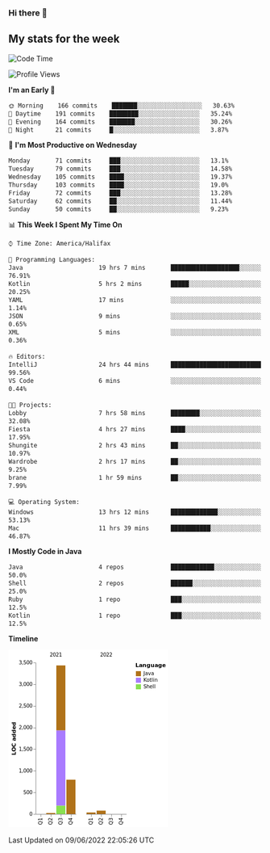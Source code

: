 ### Hi there 👋

## My stats for the week
<!--START_SECTION:waka-->
![Code Time](http://img.shields.io/badge/Code%20Time-260%20hrs%2037%20mins-blue)

![Profile Views](http://img.shields.io/badge/Profile%20Views-0-blue)

**I'm an Early 🐤** 

```text
🌞 Morning    166 commits    ███████░░░░░░░░░░░░░░░░░░   30.63% 
🌆 Daytime    191 commits    ████████░░░░░░░░░░░░░░░░░   35.24% 
🌃 Evening    164 commits    ███████░░░░░░░░░░░░░░░░░░   30.26% 
🌙 Night      21 commits     █░░░░░░░░░░░░░░░░░░░░░░░░   3.87%

```
📅 **I'm Most Productive on Wednesday** 

```text
Monday       71 commits     ███░░░░░░░░░░░░░░░░░░░░░░   13.1% 
Tuesday      79 commits     ███░░░░░░░░░░░░░░░░░░░░░░   14.58% 
Wednesday    105 commits    ████░░░░░░░░░░░░░░░░░░░░░   19.37% 
Thursday     103 commits    ████░░░░░░░░░░░░░░░░░░░░░   19.0% 
Friday       72 commits     ███░░░░░░░░░░░░░░░░░░░░░░   13.28% 
Saturday     62 commits     ██░░░░░░░░░░░░░░░░░░░░░░░   11.44% 
Sunday       50 commits     ██░░░░░░░░░░░░░░░░░░░░░░░   9.23%

```


📊 **This Week I Spent My Time On** 

```text
⌚︎ Time Zone: America/Halifax

💬 Programming Languages: 
Java                     19 hrs 7 mins       ███████████████████░░░░░░   76.91% 
Kotlin                   5 hrs 2 mins        █████░░░░░░░░░░░░░░░░░░░░   20.25% 
YAML                     17 mins             ░░░░░░░░░░░░░░░░░░░░░░░░░   1.14% 
JSON                     9 mins              ░░░░░░░░░░░░░░░░░░░░░░░░░   0.65% 
XML                      5 mins              ░░░░░░░░░░░░░░░░░░░░░░░░░   0.36%

🔥 Editors: 
IntelliJ                 24 hrs 44 mins      █████████████████████████   99.56% 
VS Code                  6 mins              ░░░░░░░░░░░░░░░░░░░░░░░░░   0.44%

🐱‍💻 Projects: 
Lobby                    7 hrs 58 mins       ████████░░░░░░░░░░░░░░░░░   32.08% 
Fiesta                   4 hrs 27 mins       ████░░░░░░░░░░░░░░░░░░░░░   17.95% 
Shungite                 2 hrs 43 mins       ██░░░░░░░░░░░░░░░░░░░░░░░   10.97% 
Wardrobe                 2 hrs 17 mins       ██░░░░░░░░░░░░░░░░░░░░░░░   9.25% 
brane                    1 hr 59 mins        ██░░░░░░░░░░░░░░░░░░░░░░░   7.99%

💻 Operating System: 
Windows                  13 hrs 12 mins      █████████████░░░░░░░░░░░░   53.13% 
Mac                      11 hrs 39 mins      ███████████░░░░░░░░░░░░░░   46.87%

```

**I Mostly Code in Java** 

```text
Java                     4 repos             ████████████░░░░░░░░░░░░░   50.0% 
Shell                    2 repos             ██████░░░░░░░░░░░░░░░░░░░   25.0% 
Ruby                     1 repo              ███░░░░░░░░░░░░░░░░░░░░░░   12.5% 
Kotlin                   1 repo              ███░░░░░░░░░░░░░░░░░░░░░░   12.5%

```


**Timeline**

![Chart not found](https://raw.githubusercontent.com/lyndseyy/lyndseyy/main/charts/bar_graph.png) 


 Last Updated on 09/06/2022 22:05:26 UTC
<!--END_SECTION:waka-->